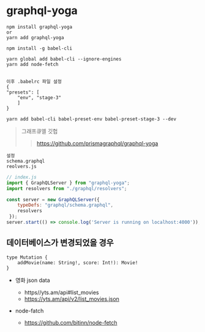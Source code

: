 # graphql-yoga
    npm install graphql-yoga
    or
    yarn add graphql-yoga

    npm install -g babel-cli

    yarn global add babel-cli --ignore-engines
    yarn add node-fetch


    이후 .babelrc 파일 설정
    {
    "presets": [
        "env", "stage-3"
        ]
    }

    yarn add babel-cli babel-preset-env babel-preset-stage-3 --dev

> 그래프큐엘 깃헙
>> https://github.com/prismagraphql/graphql-yoga

    설정
    schema.graphql
    reolvers.js


```javascript
// index.js
import { GraphQLServer } from "graphql-yoga";
import resolvers from "./graphql/resolvers";

const server = new GraphQLServer({
    typeDefs: "graphql/schema.graphql",
    resolvers
 });
server.start(() => console.log('Server is running on localhost:4000'));
```

## 데이터베이스가 변경되었을 경우
    type Mutation {
        addMovie(name: String!, score: Int!): Movie!
    }

- 영화 json data
    - https//yts.am/api#list_movies
    - https://yts.am/api/v2/list_movies.json

- node-fatch
    - https://github.com/bitinn/node-fetch